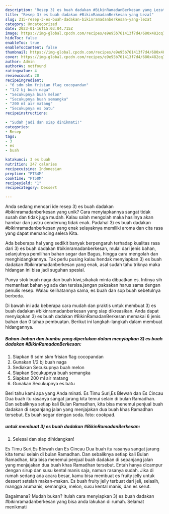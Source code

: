 ```yaml
---
description: "Resep 3) es buah dadakan #BikinRamadanBerkesan yang Lezat"
title: "Resep 3) es buah dadakan #BikinRamadanBerkesan yang Lezat"
slug: 215-resep-3-es-buah-dadakan-bikinramadanberkesan-yang-lezat
category: Uncategorized
date: 2023-01-16T15:03:04.715Z
image: https://img-global.cpcdn.com/recipes/e9e95b761413f7d4/680x482cq70/3-es-buah-dadakan-bikinramadanberkesan-foto-resep-utama.jpg
hideToc: false
enableToc: true
enableTocContent: false
thumbnail: https://img-global.cpcdn.com/recipes/e9e95b761413f7d4/680x482cq70/3-es-buah-dadakan-bikinramadanberkesan-foto-resep-utama.jpg
cover: https://img-global.cpcdn.com/recipes/e9e95b761413f7d4/680x482cq70/3-es-buah-dadakan-bikinramadanberkesan-foto-resep-utama.jpg
author: Admin
authorAv: notfound
ratingvalue: 4
reviewcount: 20
recipeingredient:
- "6 sdm skm frisian flag cocopandan"
- "1/2 bj buah naga"
- "Secukupnya buah melon"
- "Secukupnya buah semangka"
- "200 ml air matang"
- "Secukupnya es batu"
recipeinstructions:

- "Sudah jadi dan siap dinikmati!"
categories:
- Resep
tags:
- 3
- es
- buah

katakunci: 3 es buah 
nutrition: 247 calories
recipecuisine: Indonesian
preptime: "PT34M"
cooktime: "PT50M"
recipeyield: "1"
recipecategory: Dessert

---
```





Anda sedang mencari ide resep 3) es buah dadakan #bikinramadanberkesan yang unik? Cara menyiapkannya sangat tidak susah dan tidak juga mudah. Kalau salah mengolah maka hasilnya akan hambar dan justru cenderung tidak enak. Padahal 3) es buah dadakan #bikinramadanberkesan yang enak selayaknya memiliki aroma dan cita rasa yang dapat memancing selera Kita.





Ada beberapa hal yang sedikit banyak berpengaruh terhadap kualitas rasa dari 3) es buah dadakan #bikinramadanberkesan, mulai dari jenis bahan, selanjutnya pemilihan bahan segar dan Bagus, hingga cara mengolah dan menghidangkannya. Tak perlu pusing kalau hendak menyiapkan 3) es buah dadakan #bikinramadanberkesan yang enak,      asal sudah tahu triknya maka hidangan ini bisa jadi suguhan spesial.














Punya stok buah naga dan buah kiwi,sikakak minta dibuatkan es. Intinya sih memanfaat bahan yg ada dan tersisa.jangan paksakan harus sama dengan penulis resep. Walau kelihatannya sama, es buah dan sop buah sebetulnya berbeda.






Di bawah ini ada beberapa cara mudah dan praktis untuk membuat 3) es buah dadakan #bikinramadanberkesan yang siap dikreasikan. Anda dapat menyiapkan 3) es buah dadakan #BikinRamadanBerkesan memakai 6 jenis bahan dan 0 tahap pembuatan. Berikut ini langkah-langkah dalam membuat hidangannya.

<!--inarticleads1-->

##### Bahan-bahan dan bumbu yang diperlukan dalam menyiapkan 3) es buah dadakan #BikinRamadanBerkesan:

1. Siapkan 6 sdm skm frisian flag cocopandan
1. Gunakan 1/2 bj buah naga
1. Sediakan Secukupnya buah melon
1. Siapkan Secukupnya buah semangka
1. Siapkan 200 ml air matang
1. Gunakan Secukupnya es batu


Beri tahu kami apa yang Anda minati. Es Timu Suri,Es Blewah dan Es Cincau Dua buah itu rasanya sangat jarang kita temui selain di bulan Ramadhan. Dan sebaliknya setiap kali Bulan Ramadhan, kita bisa menemui penjual buah dadakan di sepanjang jalan yang menjajakan dua buah khas Ramadhan tersebut. Es buah segar dengan soda. foto: cookpad. 

<!--inarticleads2-->

#####  untuk membuat 3) es buah dadakan #BikinRamadanBerkesan:


1. Selesai dan siap dihidangkan!

Es Timu Suri,Es Blewah dan Es Cincau Dua buah itu rasanya sangat jarang kita temui selain di bulan Ramadhan. Dan sebaliknya setiap kali Bulan Ramadhan, kita bisa menemui penjual buah dadakan di sepanjang jalan yang menjajakan dua buah khas Ramadhan tersebut. Entah hanya dicampur dengan sirup dan susu kental manis saja, namun rasanya sudah. Jika di rumah sedang ada acara besar, kamu bisa membuat es fruity jelly untuk dessert setelah makan-makan. Es buah fruity jelly terbuat dari jeli, selasih, mangga arumanis, semangka, melon, susu kental manis, dan es serut. 

Bagaimana? Mudah bukan? Itulah cara menyiapkan 3) es buah dadakan #bikinramadanberkesan yang bisa anda lakukan di rumah. Selamat menikmati

